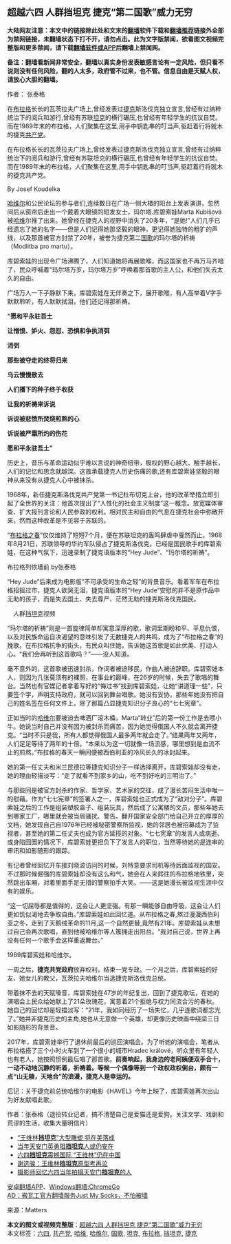  <h2>超越六四 人群挡坦克 捷克“第二国歌”威力无穷</h2> <p class="notice"><b>大陆网友注意：本文中的链接除此处和文末的<a href="https://github.com/bannedbook/fanqiang" >翻墙</a>软件下载和<a href="https://github.com/killgcd/justmysocks/blob/master/README.md">翻墙推荐</a>链接外全部为禁网链接，未翻墙状态下打不开，请勿点击。此为文字版禁闻，欲看图文视频完整版和更多禁闻，请下载<a href="https://github.com/bannedbook/fanqiang">翻墙软件或APP</a>后翻墙上禁闻网。</p><p>备注：翻墙看新闻非常安全，翻墙以真实身份发表敏感言论有一定风险，但只看不说则没有任何风险，翻的人太多，政府管不过来，也不管。信息自由是天赋人权，请放心大胆的翻墙。</b></p>  <div class="entry"> <p>作者： 张泰格</p> <p id="summary">在<a href="https://www.bannedbook.org/bnews/tag/%e5%b8%83%e6%8b%89%e6%a0%bc/" class="st_tag internal_tag" rel="tag" title="标签 布拉格 下的日志">布拉格</a>长长的瓦茨拉夫广场上,曾经发表过<a href="https://www.bannedbook.org/bnews/tag/%e6%8d%b7%e5%85%8b/" class="st_tag internal_tag" rel="tag" title="标签 捷克 下的日志">捷克</a>斯洛伐克独立宣言,曾经有过纳粹统治下的阅兵和游行,曾经有苏联<a href="https://www.bannedbook.org/bnews/tag/%e5%9d%a6%e5%85%8b/" class="st_tag internal_tag" rel="tag" title="标签 坦克 下的日志">坦克</a>的横行碾压,也曾经有年轻学生的抗议自焚。而在1989年末的布拉格，人们聚集在这里,用手中钥匙串的叮当声,驱赶着行将就木的捷克<a href="https://www.bannedbook.org/bnews/tag/%e5%85%b1%e4%ba%a7%e5%85%9a/" class="st_tag internal_tag" rel="tag" title="标签 共产党 下的日志">共产党</a>。</p> <p>在布拉格长长的瓦茨拉夫广场上,曾经发表过捷克斯洛伐克独立宣言,曾经有过纳粹统治下的阅兵和游行,曾经有苏联坦克的横行碾压,也曾经有年轻学生的抗议自焚。而在1989年末的布拉格，人们聚集在这里,用手中钥匙串的叮当声,驱赶着行将就木的捷克共产党。</p> <p></p> <p>By Josef Koudelka</p> <p><span class='wp_keywordlink'><a href="https://www.bannedbook.org/forum2/topic1613.html" title="哈维尔《哈维尔文集》" target="_blank">哈维尔</a></span>和公民论坛的参与者们,连续数日在广场一侧大楼的阳台上发表演讲，忽然间后从窗帘后走出一个戴着大眼镜的短发女士，玛尔塔.库碧索娃Marta Kubišová被<a href="https://www.bannedbook.org/bnews/tag/%e5%93%88%e7%bb%b4/" class="st_tag internal_tag" rel="tag" title="标签 哈维 下的日志">哈维</a>尔推了出来。她曾经在捷克人的视野中消失了20多年，“是她!”人们几乎已经遗忘了她的名字——但是人们记得她那坚毅的眼神，更记得她独特的粗犷的声线，以及那首被官方封禁了20年，被誉为捷克第二<a href="https://www.bannedbook.org/bnews/tag/%E5%9B%BD%E6%AD%8C/" class="st_tag internal_tag" rel="tag" title="标签 国歌 下的日志">国歌</a>的玛尔塔的祈祷（Modlitba pro martu）。</p> <p>库碧索娃的出现令广场沸腾了，人们知道她将再展歌喉，而这国家也不再万马齐喑了，民众呼喊着“玛尔塔万岁，玛尔塔万岁”呼唤着那首歌的主人公，和他们失去太久的自由。</p> <p>广场万人一下子静默下来，库碧索娃在无伴奏之下，展开歌喉，有人高举着V字手默默聆听，有人默默拭泪，他们还记得那祈祷。</p> <p></p> <p></p> <p><strong>“愿和平永驻吾土</strong></p>  <p><strong>让憎恨、妒火、怨怼、恐惧和争执消弭</strong></p> <p><strong>消弭</strong></p> <p><strong>那些被夺走的终将归来</strong></p> <p><strong>乌云慢慢散去</strong></p> <p><strong>人们播下的种子终于收获</strong></p> <p><strong>让我的祈祷来诉说</strong></p> <p><strong>诉说被悲愤所焚烧煎熬的心</strong></p> <p><strong>诉说被严霜所灼的伤花</strong></p> <p><strong>愿和平永驻吾土”</strong></p> <p>历史上，音乐与革命运动似乎难以言说的神奇纽带，极权的野心越大、触手越长，人们的记忆和思念就越深。这首承载捷克人历史伤痛的歌,还有库碧索娃坚毅的眼神从来没有从捷克人心中被抹杀。</p> <p>1968年，新任捷克斯洛伐克共产党第一书记杜布切克上台，他的改革举措立即引起了全世界的关注：他首次提出了“人性化的社会主义制度”这一概念。放宽媒体审查、扩大报刊言论和人民参政的权利。相对民主和自由的气息在捷克社会中弥散开来，然而这种改革是不见容于苏联的。</p>  <p>“<span class='wp_keywordlink'><a href="https://www.bannedbook.org/forum2/topic555.html" title="前捷共中央第一书记，“布拉格之春”发起人的回忆录" target="_blank">布拉格之春</a></span>”仅仅维持了短短7个月，便在苏联坦克的轰鸣肆虐中戛然而止。1968年8月21日，苏联领导的华约军队侵占了捷克斯洛伐克。已经是国民歌手的库碧索娃，在这种气氛下，迅速录制了捷克语版本的“Hey Jude”、“玛尔塔的祈祷”。</p> <p></p> <p>布拉格列侬墙前 by张泰格</p> <p>“Hey Jude”后来成为电影版“不可承受的生命之轻”的背景音乐。看着军车在布拉格招摇过市，捷克人欲哭无泪，捷克语版本的“Hey Jude”安慰的并不是原作品中无助的孩子，而是失去国土、失去尊严、茫然无助的捷克斯洛伐克国民。</p> <p></p> <p></p> <p>　人群<a href="https://www.bannedbook.org/bnews/tag/%E6%8C%A1%E5%9D%A6%E5%85%8B/" class="st_tag internal_tag" rel="tag" title="标签 挡坦克 下的日志">挡坦克</a>视频</p> <p>“玛尔塔的祈祷”则是一首旋律简单却寓意深厚的歌，歌词里期盼和平、平息仇恨，以及对民族命运自决渴望的意味引发了无数捷克人的共鸣，成为了“布拉格之春”的挽歌。在布拉格抗争的街头，有民众叫住她，告诉她这首歌是如此优美、打动人心。“我们会再听到这首歌吗？”——没人知道。</p> <p>毫不意外的，这首歌被迅速封杀，作词者被迫移民，作曲人被迫辞职。库碧索娃本人，则因为几张莫须有的裸照，在事业的巅峰，在26岁的时候，失去了歌唱的舞台。当然也有官媒记者拿着写好的“悔过书”找到库碧索娃，让她“讲道理一些”，只要签个字，声明支持政府，就可以回到舞台唱歌。她没有妥协，那些年她没有把自己的姓名签在任何文件上，除了那篇凸显捷克知识分子良心的“七七宪章”。</p> <p></p> <p>正如当时的<a href="https://www.bannedbook.org/bnews/tag/%e5%93%88%e7%bb%b4%e5%b0%94/" class="st_tag internal_tag" rel="tag" title="标签 哈维尔 下的日志">哈维尔</a>要被迫去啤酒厂滚木桶，Marta“转业”后的第一份工作是去喂小牛。她说当时自己并没有因为被封杀而痛苦，因为她觉得俄国人不久就会离开捷克。“当时不只是我，所有人都觉得俄国人最多两年就会走了。”结果两年又两年，人们足足等待了两年的十倍。“本来以为这一切就像一场流感，哪里想到是血流不止的煎熬。”布拉格的春天一瞬间便被西伯利亚的冷风长久的冰封起来。</p>  <p></p> <p>她的第一任丈夫和米兰昆德拉等捷克知识分子一样选择离开，库碧索娃却没有走，她的理由轻描淡写：“走了就看不到家乡的山，吃不到好吃的三明治了。”</p> <p>与那些同是被官方封杀的作家、哲学家、艺术家的交往，成了漫长苦闷生活中唯一的慰藉。作为“七七宪章”的签署人之一，库碧索娃也正式成为了“敌对分子”。库碧索娃之后的工作是组装塑胶盒子、组装玩具，然后成了公寓楼的文员，那些年她去到哪家工厂，哪里就会被当局骚扰、警告。翻开国家安全部门给自己开立的厚厚的文档，她发现自己自1976年已经被秘密警察所监视，她的邻居也被招募成为了监视者，甚至她的第二任丈夫也成为官方延揽的对象。“七七宪章”的发言人或病逝、或身陷囹圄的情况下，库碧索娃更担负下了发言人的职位，当然等待她的是连串的审讯和如影随形的跟踪。</p> <p>有记者曾经回忆开车接刘晓波访问的时候，刘特意要求司机等待后面监视的国安。不过那时候倔强的库碧索娃却没有这么和气，她会在人来熙往的布拉格地铁里，突然跳出车厢，对着里面手足无措的警察拍手大笑。——这是她漫长被监视生涯中仅有的娱乐。</p> <p>“这一切屈辱都是值得的，这会让人更坚强。有那一瞬能够自由呼吸，这会让人们更如饥似渴地去争取自由。”库碧索娃如此回忆道。从布拉格之春,熬过漫漫西伯利亚之冬，走到了天鹅绒革命的11月,这一个自然更替,竟然有21年。库碧索娃从未想过自己会再次歌唱，直到他被哈维尔等人簇拥走出阳台。“我对自己说，世界上再没有任何一个歌手会这样重返舞台。”</p> <p></p> <p>1989库碧索娃和哈维尔。</p> <p>一周之后，<strong>捷克共党政府</strong>放弃权利，结束一党专政。一个月之后，库碧索娃的好友、她女儿的教父，瓦茨拉夫哈维尔当选捷克斯洛伐克总统。</p> <p>带着抹不去的天赋嗓音，库碧索娃在47岁的年纪复出，回到了捷克歌坛，在她的演唱会上民众给她献上了21朵玫瑰花，寓意着21个拒绝与权力同流合污的春秋。她自己的回忆却是轻描淡写：“21年，我如同经历了一场失忆，几乎连歌词都忘光了。”她并非捷克历史的主角,她也从无意做一个英雄，却更像历史映画中绕梁三日如影随形的背景音。</p> <p>2017年，库碧索娃举行了退休前最后的巡回演唱会。为了听她的演唱会，笔者从布拉格搭了三个小时火车到了一个很小的城市Hradec králové，听众里有年轻人也有老人，她按照惯例最后唱了那首歌。<strong>前奏响起，我身边的老阿姨便双手合十，一动不动地沉静的听着，祈祷着。等候一个偶像等到一个政权政权倒台，颇有一点“山无陵，天地合”的浪漫，捷克人是幸运的。</strong></p> <p>后记：关于捷克前总统哈维尔的电影《HAVEL》今年上映了，库碧索娃再次出山为好友献唱此歌。</p>  <p>作者：张泰格（退役转业记者，搞不清楚自己是爱猫还是爱狗。关注文学、戏剧和荒谬的生活，收集大量明信片）</p> <ul class='op-related-articles' title='相关阅读'> <li><a href='https://www.bannedbook.org/bnews/headline/20190427/1119668.html' target='_blank'>“王维林<b>挡坦克</b>”大型雕塑   将在美落成</a></li> <li><a href='https://www.bannedbook.org/bnews/ssgc/20170605/769689.html' target='_blank'>当年天安门英勇阻<b>挡坦克</b>人或仍安在</a></li> <li><a href='https://www.bannedbook.org/bnews/renquan/minyun/20170605/769617.html' target='_blank'>六四<b>挡坦克</b>震撼国际 “王维林”仍在中国</a></li> <li><a href='https://www.bannedbook.org/bnews/comments/20170605/769464.html' target='_blank'>谢选骏：王维林<b>挡坦克</b>原型考再论</a></li> <li><a href='https://www.bannedbook.org/bnews/lifebaike/20170507/755858.html' target='_blank'>摄影师回忆六四当年拍摄天安门<b>挡坦克</b>的人</a></li> </ul> <p class="texttj"> <a href="https://github.com/bannedbook/fanqiang/wiki/%E7%A6%81%E9%97%BB%E7%BD%91%E5%AE%89%E5%8D%93%E7%BF%BB%E5%A2%99%E6%96%B0%E9%97%BBAPP" target="_blank">安卓翻墙APP</a>、<a href="https://github.com/bannedbook/fanqiang/wiki/Chrome%E4%B8%80%E9%94%AE%E7%BF%BB%E5%A2%99%E5%8C%85" target="_blank">Windows翻墙:ChromeGo</a><br/> <a href="https://github.com/killgcd/justmysocks/blob/master/README.md" target="_blank">AD：搬瓦工官方翻墙服务Just My Socks，不怕被墙</a> </p><p> 来源：Matters </p><a name='sharetosocial'></a>         <div><b>本文的图文或视频完整版</b>：<a href='https://www.bannedbook.org/bnews/comments/20200905/1391232.html'>超越六四 人群挡坦克 捷克“第二国歌”威力无穷</a></div>  </div><!--END ENTRY--> <div class="postfooter"> <div>本文标签：<a href="https://www.bannedbook.org/bnews/tag/%e5%85%ad%e5%9b%9b/" rel="tag">六四</a>, <a href="https://www.bannedbook.org/bnews/tag/%e5%85%b1%e4%ba%a7%e5%85%9a/" rel="tag">共产党</a>, <a href="https://www.bannedbook.org/bnews/tag/%e5%93%88%e7%bb%b4/" rel="tag">哈维</a>, <a href="https://www.bannedbook.org/bnews/tag/%e5%93%88%e7%bb%b4%e5%b0%94/" rel="tag">哈维尔</a>, <a href="https://www.bannedbook.org/bnews/tag/%E5%9B%BD%E6%AD%8C/" rel="tag">国歌</a>, <a href="https://www.bannedbook.org/bnews/tag/%e5%9d%a6%e5%85%8b/" rel="tag">坦克</a>, <a href="https://www.bannedbook.org/bnews/tag/%e5%b8%83%e6%8b%89%e6%a0%bc/" rel="tag">布拉格</a>, <a href="https://www.bannedbook.org/bnews/tag/%E6%8C%A1%E5%9D%A6%E5%85%8B/" rel="tag">挡坦克</a>, <a href="https://www.bannedbook.org/bnews/tag/%e6%8d%b7%e5%85%8b/" rel="tag">捷克</a></div>  </div><!--END POSTFOOTER--> 